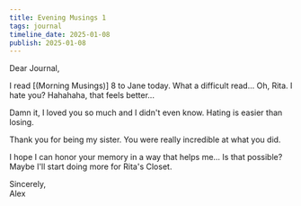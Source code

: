 ```yaml
---
title: Evening Musings 1
tags: journal
timeline_date: 2025-01-08
publish: 2025-01-08
---
```


Dear Journal,

I read [(Morning Musings)] 8 to Jane today. What a difficult read... Oh, Rita. I hate you? Hahahaha, that feels better...

Damn it, I loved you so much and I didn't even know. Hating is easier than losing.

Thank you for being my sister. You were really incredible at what you did.

I hope I can honor your memory in a way that helps me... Is that possible? Maybe I'll start doing more for Rita's Closet.

Sincerely,\
Alex
